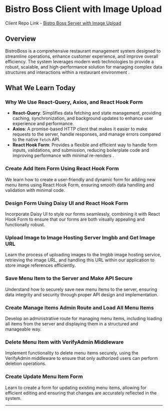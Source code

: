 # Bistro Boss Client with Image Upload

Client Repo Link - [Bistro Boss Server with Image Upload](https://github.com/ProgrammingHero1/bistro-boss-server-with-image-upload-part_6)

## Overview
BistroBoss is a comprehensive restaurant management system designed to streamline operations, enhance customer experience, and improve overall efficiency. The system leverages modern web technologies to provide a robust, scalable, and high-performance solution for managing complex data structures and interactions within a restaurant environment .

## What We Learn Today

### Why We Use React-Query, Axios, and React Hook Form
- **React-Query**: Simplifies data fetching and state management, providing caching, synchronization, and background updates to enhance user experience and performance.
- **Axios**: A promise-based HTTP client that makes it easier to make requests to the server, handle responses, and manage errors compared to the native `fetch` API.
- **React Hook Form**: Provides a flexible and efficient way to handle form inputs, validations, and submission, reducing boilerplate code and improving performance with minimal re-renders .

### Create Add Item Form Using React Hook Form
We learn how to create a user-friendly and dynamic form for adding new menu items using React Hook Form, ensuring smooth data handling and validation with minimal code.

### Design Form Using Daisy UI and React Hook Form
Incorporate Daisy UI to style our forms seamlessly, combining it with React Hook Form to ensure that our forms are both visually appealing and functionally robust.

### Upload Image to Image Hosting Server Imgbb and Get Image URL
Learn the process of uploading images to the Imgbb image hosting service, retrieving the image URL, and handling this URL within our application to store image references efficiently.

### Save Menu Item to the Server and Make API Secure
Understand how to securely save new menu items to the server, ensuring data integrity and security through proper API design and implementation.

### Create Manage Items Admin Route and Load All Menu Items
Develop an administrative route for managing menu items, including loading all items from the server and displaying them in a structured and manageable way.

### Delete Menu Item with VerifyAdmin Middleware
Implement functionality to delete menu items securely, using the VerifyAdmin middleware to ensure that only authorized users can perform deletion operations. 

### Create Update Menu Item Form
Learn to create a form for updating existing menu items, allowing for efficient editing and ensuring that changes are accurately reflected in the system.


---
